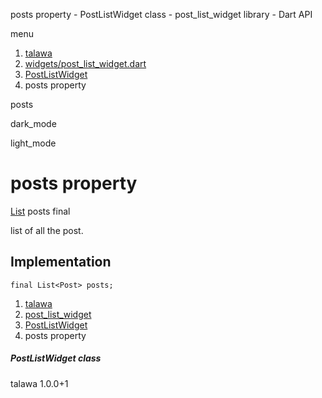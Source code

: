 




posts property - PostListWidget class - post\_list\_widget library - Dart API







menu

1. [talawa](../../index.html)
2. [widgets/post\_list\_widget.dart](../../file-___home_harshil_Desktop_open-source_palisadoes_talawa_lib_widgets_post_list_widget/)
3. [PostListWidget](../../file-___home_harshil_Desktop_open-source_palisadoes_talawa_lib_widgets_post_list_widget/PostListWidget-class.html)
4. posts property

posts


dark\_mode

light\_mode




# posts property


[List](https://api.flutter.dev/flutter/dart-core/List-class.html)
posts
final

list of all the post.


## Implementation

```
final List<Post> posts;
```

 


1. [talawa](../../index.html)
2. [post\_list\_widget](../../file-___home_harshil_Desktop_open-source_palisadoes_talawa_lib_widgets_post_list_widget/)
3. [PostListWidget](../../file-___home_harshil_Desktop_open-source_palisadoes_talawa_lib_widgets_post_list_widget/PostListWidget-class.html)
4. posts property

##### PostListWidget class





talawa
1.0.0+1






